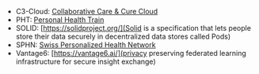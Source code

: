 * C3-Cloud: [Collaborative Care & Cure Cloud](https://c3-cloud.eu/)
* PHT:  [Personal Health Train](https://pht.health-ri.nl/)
* SOLID: [https://solidproject.org/](Solid is a specification that lets people store their data securely in decentralized data stores called Pods)
* SPHN: [Swiss Personalized Health Network](https://sphn.ch/network/projects/)
* Vantage6: [https://vantage6.ai/](privacy preserving federated learning infrastructure for secure insight exchange)
